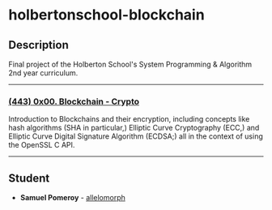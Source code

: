 # holbertonschool-blockchain

## Description
Final project of the Holberton School's System Programming & Algorithm 2nd year curriculum.

---

### [(443) 0x00. Blockchain - Crypto](./crypto/)
Introduction to Blockchains and their encryption, including concepts like hash algorithms (SHA in particular,) Elliptic Curve Cryptography (ECC,) and Elliptic Curve Digital Signature Algorithm (ECDSA;) all in the context of using the OpenSSL C API.

---

## Student
* **Samuel Pomeroy** - [allelomorph](github.com/allelomorph)
